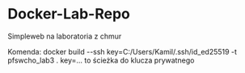 # Docker-Lab-Repo
Simpleweb na laboratoria z chmur

Komenda:
docker build --ssh key=C:/Users/Kamil/.ssh/id_ed25519 -t pfswcho_lab3 .
key=... to ścieżka do klucza prywatnego
